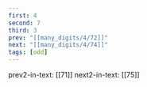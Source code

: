 ```yaml
---
first: 4
second: 7
third: 3
prev: "[[many_digits/4/72]]"
next: "[[many_digits/4/74]]"
tags: [odd]
---
```

prev2-in-text: [[71]]
next2-in-text: [[75]]
